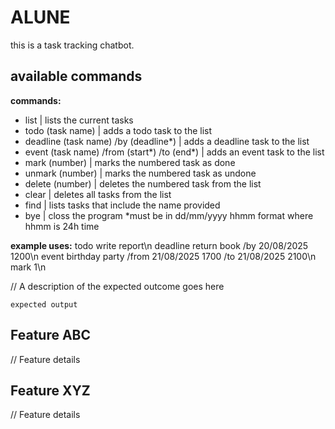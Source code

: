 # ALUNE

this is a task tracking chatbot.

## available commands

**commands:**
+ list | lists the current tasks
+ todo (task name) | adds a todo task to the list
+ deadline (task name) /by (deadline*) | adds a deadline task to the list
+ event (task name) /from (start\*) /to (end*) | adds an event task to the list
+ mark (number) | marks the numbered task as done
+ unmark (number) | marks the numbered task as undone
+ delete (number) | deletes the numbered task from the list
+ clear | deletes all tasks from the list
+ find | lists tasks that include the name provided
+ bye | closs the program
\*must be in dd/mm/yyyy hhmm format where hhmm is 24h time

**example uses:**
todo write report\n
deadline return book /by 20/08/2025 1200\n
event birthday party /from 21/08/2025 1700 /to 21/08/2025 2100\n
mark 1\n

// A description of the expected outcome goes here

```
expected output
```

## Feature ABC

// Feature details


## Feature XYZ

// Feature details
